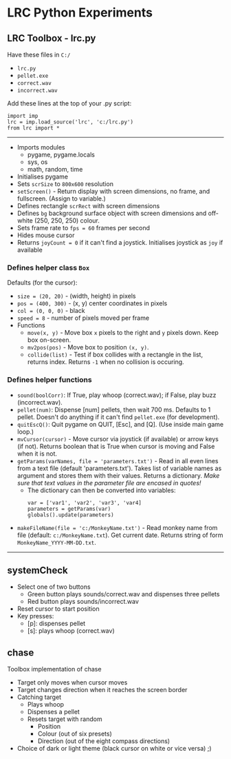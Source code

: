 # LRC Python Experiments

## LRC Toolbox - lrc.py

Have these files in `C:/`
- `lrc.py`
- `pellet.exe`
- `correct.wav`
- `incorrect.wav`

Add these lines at the top of your .py script:

	import imp
	lrc = imp.load_source('lrc', 'c:/lrc.py')
	from lrc import *

* * *

- Imports modules
  + pygame, pygame.locals
  + sys, os
  + math, random, time
- Initialises pygame
- Sets `scrSize` to `800x600` resolution
- `setScreen()` - Return display with screen dimensions, no frame, and fullscreen. 
  (Assign to variable.)
- Defines rectangle `scrRect` with screen dimensions
- Defines `bg` background surface object with screen dimensions and off-white (250, 250, 250) colour.
- Sets frame rate to `fps = 60` frames per second
- Hides mouse cursor
- Returns `joyCount = 0` if it can't find a joystick. Initialises joystick as `joy` if available

### Defines helper class `Box`

Defaults (for the cursor):
- `size = (20, 20)` - (width, height) in pixels
- `pos = (400, 300)` - (x, y) center coordinates in pixels
- `col = (0, 0, 0)` - black 
- `speed = 8` - number of pixels moved per frame
- Functions
  + `move(x, y)` - Move box `x` pixels to the right and `y` pixels down. Keep box on-screen.
  + `mv2pos(pos)` - Move box to position `(x, y)`.
  + `collide(list)` - Test if box collides with a rectangle in the list, returns index. Returns `-1` when no collision is occuring.

### Defines helper functions
- `sound(boolCorr)`: If True, play whoop (correct.wav); if False, play buzz (incorrect.wav).
- `pellet(num)`: Dispense [num] pellets, then wait 700 ms. Defaults to 1 pellet. Doesn't do anything if it can't find `pellet.exe` (for development).
- `quitEscQ()`: Quit pygame on QUIT, [Esc], and [Q]. (Use inside main game loop.)
- `mvCursor(cursor)` - Move cursor via joystick (if available) or arrow keys (if not). Returns boolean that is True when cursor is moving and False when it is not.
- `getParams(varNames, file = 'parameters.txt')` - Read in all even lines from a text file (default 'parameters.txt'). 
        Takes list of variable names as argument and stores them with
        their values. Returns a dictionary. *Make sure that text values in the parameter file are encased in quotes!*
  + The dictionary can then be converted into variables:
    ```
    var = ['var1', 'var2', 'var3', 'var4]
    parameters = getParams(var)
    globals().update(parameters)
    ```
- `makeFileName(file = 'c:/MonkeyName.txt')` - Read monkey name from file (default: `c:/MonkeyName.txt`). Get current date. Returns string of form `MonkeyName_YYYY-MM-DD.txt`.

* * *

## systemCheck

- Select one of two buttons
  + Green button plays sounds/correct.wav and dispenses three pellets
  + Red button plays sounds/incorrect.wav
- Reset cursor to start position
- Key presses:
  + [p]: dispenses pellet
  + [s]: plays whoop (correct.wav)

## chase

Toolbox implementation of chase

- Target only moves when cursor moves
- Target changes direction when it reaches the screen border
- Catching target
  + Plays whoop
  + Dispenses a pellet
  + Resets target with random 
    - Position
    - Colour (out of six presets)
    - Direction (out of the eight compass directions)
- Choice of dark or light theme (black cursor on white or vice versa) ;)